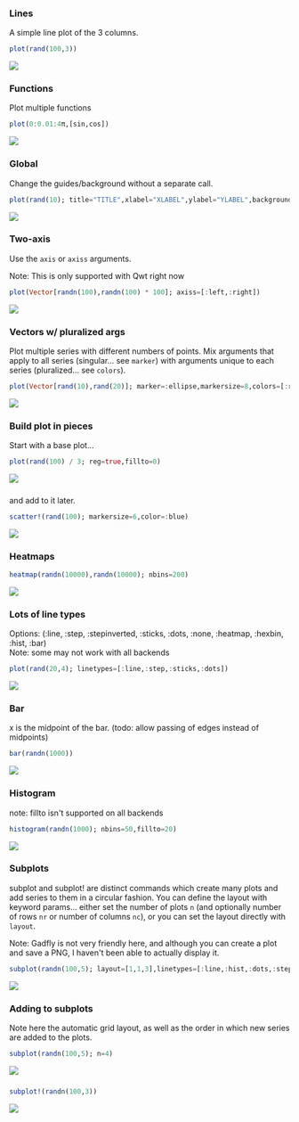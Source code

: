 ### Lines

A simple line plot of the 3 columns.

```julia
plot(rand(100,3))
```

![](../img/qwt_example_1.png)

### Functions

Plot multiple functions

```julia
plot(0:0.01:4π,[sin,cos])
```

![](../img/qwt_example_2.png)

### Global

Change the guides/background without a separate call.

```julia
plot(rand(10); title="TITLE",xlabel="XLABEL",ylabel="YLABEL",background_color=RGB(0.5,0.5,0.5))
```

![](../img/qwt_example_3.png)

### Two-axis

Use the `axis` or `axiss` arguments.

Note: This is only supported with Qwt right now

```julia
plot(Vector[randn(100),randn(100) * 100]; axiss=[:left,:right])
```

![](../img/qwt_example_4.png)

### Vectors w/ pluralized args

Plot multiple series with different numbers of points.  Mix arguments that apply to all series (singular... see `marker`) with arguments unique to each series (pluralized... see `colors`).

```julia
plot(Vector[rand(10),rand(20)]; marker=:ellipse,markersize=8,colors=[:red,:blue])
```

![](../img/qwt_example_5.png)

### Build plot in pieces

Start with a base plot...

```julia
plot(rand(100) / 3; reg=true,fillto=0)
```

![](../img/qwt_example_6.png)

### 

and add to it later.

```julia
scatter!(rand(100); markersize=6,color=:blue)
```

![](../img/qwt_example_7.png)

### Heatmaps



```julia
heatmap(randn(10000),randn(10000); nbins=200)
```

![](../img/qwt_example_8.png)

### Lots of line types

Options: (:line, :step, :stepinverted, :sticks, :dots, :none, :heatmap, :hexbin, :hist, :bar)  
Note: some may not work with all backends

```julia
plot(rand(20,4); linetypes=[:line,:step,:sticks,:dots])
```

![](../img/qwt_example_9.png)

### Bar

x is the midpoint of the bar. (todo: allow passing of edges instead of midpoints)

```julia
bar(randn(1000))
```

![](../img/qwt_example_10.png)

### Histogram

note: fillto isn't supported on all backends

```julia
histogram(randn(1000); nbins=50,fillto=20)
```

![](../img/qwt_example_11.png)

### Subplots

  subplot and subplot! are distinct commands which create many plots and add series to them in a circular fashion.
  You can define the layout with keyword params... either set the number of plots `n` (and optionally number of rows `nr` or 
  number of columns `nc`), or you can set the layout directly with `layout`.  

  Note: Gadfly is not very friendly here, and although you can create a plot and save a PNG, I haven't been able to actually display it.


```julia
subplot(randn(100,5); layout=[1,1,3],linetypes=[:line,:hist,:dots,:step,:bar],nbins=10,legend=false)
```

![](../img/qwt_example_12.png)

### Adding to subplots

Note here the automatic grid layout, as well as the order in which new series are added to the plots.

```julia
subplot(randn(100,5); n=4)
```

![](../img/qwt_example_13.png)

### 



```julia
subplot!(randn(100,3))
```

![](../img/qwt_example_14.png)

